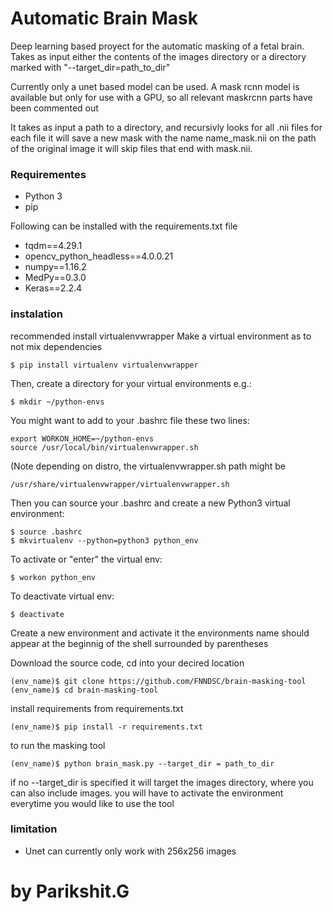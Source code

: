 # Automatic Brain Mask

Deep learning based proyect for the automatic masking of a fetal brain.
Takes as input either the contents of the images directory or a directory marked with
"--target_dir=path_to_dir"

Currently only a unet based model can be used.
A mask rcnn model is available but only for use with a GPU, 
so all relevant maskrcnn parts have been commented out 

It takes as input a path to a directory, and recursivly looks for all .nii files
for each file it will save a new mask with the name name_mask.nii on the path of the original image
it will skip files that end with mask.nii.

### Requirementes
- Python 3
- pip

Following can be installed with the requirements.txt file
- tqdm==4.29.1
- opencv_python_headless==4.0.0.21
- numpy==1.16.2
- MedPy==0.3.0
- Keras==2.2.4

### instalation

recommended install virtualenvwrapper
Make a virtual environment as to not mix dependencies
    
    $ pip install virtualenv virtualenvwrapper

Then, create a directory for your virtual environments e.g.:
    
    $ mkdir ~/python-envs

You might want to add to your .bashrc file these two lines:

    export WORKON_HOME=~/python-envs
    source /usr/local/bin/virtualenvwrapper.sh

(Note depending on distro, the virtualenvwrapper.sh path might be

    /usr/share/virtualenvwrapper/virtualenvwrapper.sh

Then you can source your .bashrc and create a new Python3 virtual environment:

    $ source .bashrc
    $ mkvirtualenv --python=python3 python_env

To activate or "enter" the virtual env:

    $ workon python_env

To deactivate virtual env:

    $ deactivate

Create a new environment and activate it
the environments name should appear at the beginnig of the shell 
surrounded by parentheses

Download the source code, cd into your decired location

    (env_name)$ git clone https://github.com/FNNDSC/brain-masking-tool
    (env_name)$ cd brain-masking-tool

install requirements from requirements.txt

    (env_name)$ pip install -r requirements.txt

to run the masking tool

    (env_name)$ python brain_mask.py --target_dir = path_to_dir

if no --target_dir is specified it will target the images directory, where you can also include images.
you will have to activate the environment everytime you would like to use the tool

### limitation
- Unet can currently only work with 256x256 images

# by Parikshit.G
